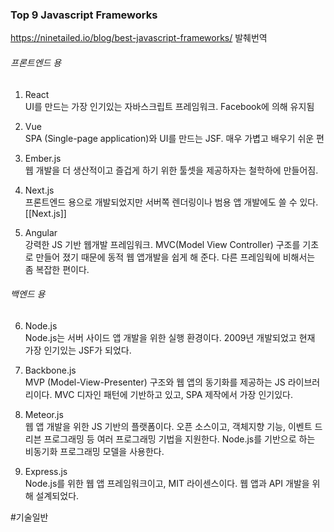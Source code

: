 ### Top 9 Javascript Frameworks 
https://ninetailed.io/blog/best-javascript-frameworks/ 발췌번역

###### 프론트엔드 용

1. React\
UI를 만드는 가장 인기있는 자바스크립트 프레임워크.  Facebook에 의해 유지됨

2. Vue\
SPA (Single-page application)와 UI를 만드는 JSF.  매우 가볍고 배우기 쉬운 편
   
3. Ember.js\
웹 개발을 더 생산적이고 즐겁게 하기 위한 툴셋을 제공하자는 철학하에 만들어짐.  
   
4. Next.js\
프론트엔드 용으로 개발되었지만 서버쪽 렌더링이나 범용 앱 개발에도 쓸 수 있다.  [[Next.js]]
   
5. Angular\
강력한 JS 기반 웹개발 프레임워크.  MVC(Model View Controller) 구조를 기초로 만들어 졌기 때문에 동적 웹 앱개발을 쉽게 해 준다.  다른 프레임웍에 비해서는 좀 복잡한 편이다.

###### 백엔드 용
   
6. Node.js\
Node.js는 서버 사이드 앱 개발을 위한 실행 환경이다.  2009년 개발되었고 현재 가장 인기있는 JSF가 되었다. 
   
7. Backbone.js\
MVP (Model-View-Presenter) 구조와 웹 앱의 동기화를 제공하는 JS 라이브러리이다.  MVC 디자인 패턴에 기반하고 있고, SPA 제작에서 가장 인기있다.
   
8. Meteor.js\
웹 앱 개발을 위한 JS 기반의 플랫폼이다.  오픈 소스이고, 객체지향 기능, 이벤트 드리븐 프로그래밍 등 여러 프로그래밍 기법을 지원한다.  Node.js를 기반으로 하는 비동기화 프로그래밍 모델을 사용한다.
   
9. Express.js\
Node.js를 위한 웹 앱 프레임워크이고, MIT 라이센스이다.  웹 앱과 API 개발을 위해 설계되었다. 

#기술일반 
